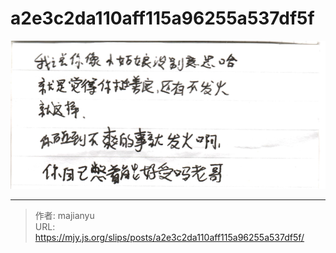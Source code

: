 # a2e3c2da110aff115a96255a537df5f

![a2e3c2da110aff115a96255a537df5f.png](../../images/a2e3c2da110aff115a96255a537df5f.png)

---

> 作者: majianyu  
> URL: https://mjy.js.org/slips/posts/a2e3c2da110aff115a96255a537df5f/  

